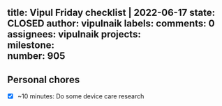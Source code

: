title:	Vipul Friday checklist | 2022-06-17
state:	CLOSED
author:	vipulnaik
labels:	
comments:	0
assignees:	vipulnaik
projects:	
milestone:	
number:	905
--
## Personal chores

- [x] ~10 minutes: Do some device care research
